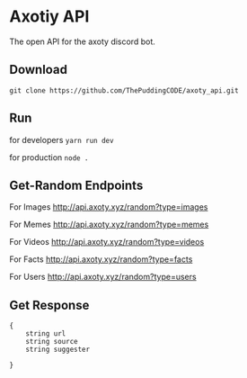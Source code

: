 # Axotiy API
   
The open API for the axoty discord bot.

## Download

`git clone https://github.com/ThePuddingCODE/axoty_api.git`


## Run

for developers
`yarn run dev`

for production
`node .`

## Get-Random Endpoints

For Images
http://api.axoty.xyz/random?type=images

For Memes
http://api.axoty.xyz/random?type=memes

For Videos
http://api.axoty.xyz/random?type=videos

For Facts
http://api.axoty.xyz/random?type=facts

For Users
http://api.axoty.xyz/random?type=users

## Get Response

    {
        string url
        string source
        string suggester
    
    }
